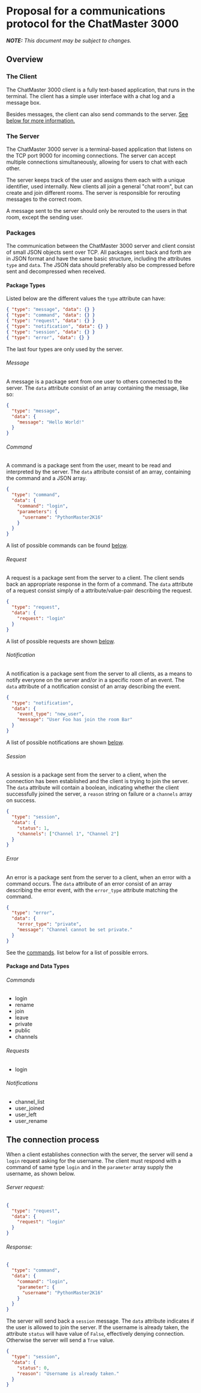 # Proposal for a communications protocol for the ChatMaster 3000

*__NOTE:__ This document may be subject to changes.*

## Overview

### The Client
The ChatMaster 3000 client is a fully text-based application, that runs in the terminal. The client has a simple user interface with a chat log and a message box.

Besides messages, the client can also send commands to the server. [See below for more information.](#command)

### The Server
The ChatMaster 3000 server is a terminal-based application that listens on the TCP port 9000 for incoming connections. The server can accept multiple connections simultaneously, allowing for users to chat with each other.

The server keeps track of the user and assigns them each with a unique identifier, used internally. New clients all join a general "chat room", but can create and join different rooms. The server is responsible for rerouting messages to the correct room.

A message sent to the server should only be rerouted to the users in that room, except the sending user.

### Packages
The communication between the ChatMaster 3000 server and client consist of small JSON objects sent over TCP. All packages sent back and forth are in JSON format and have the same basic structure, including the attributes ``type`` and ``data``. The JSON data should preferably also be compressed before sent and decompressed when received.

#### Package Types
Listed below are the different values the ``type`` attribute can have:
```json
{ "type": "message", "data": {} }
{ "type": "command", "data": {} }
{ "type": "request", "data": {} }
{ "type": "notification", "data": {} }
{ "type": "session", "data": {} }
{ "type": "error", "data": {} }

```
The last four types are only used by the server.

###### Message
A message is a package sent from one user to others connected to the server. The ``data`` attribute consist of an array containing the message, like so:
```json
{
  "type": "message",
  "data": {
    "message": "Hello World!"
  }
}
```
###### Command
A command is a package sent from the user, meant to be read and interpreted by the server. The ``data`` attribute consist of an array, containing the command and a JSON array.
```json
{
  "type": "command",
  "data": {
    "command": "login",
    "parameters": {
      "username": "PythonMaster2K16"
    }
  }
}
```
A list of possible commands can be found [below](#data-types).
###### Request
A request is a package sent from the server to a client. The client sends back an appropriate response in the form of a command. The ``data`` attribute of a request consist simply of a attribute/value-pair describing the request.
```json
{
  "type": "request",
  "data": {
    "request": "login"
  }
}
```
A list of possible requests are shown [below](#data-types).
###### Notification
A notification is a package sent from the server to all clients, as a means to notify everyone on the server and/or in a specific room of an event. The ``data`` attribute of a notification consist of an array describing the event.
```json
{
  "type": "notification",
  "data": {
    "event_type": "new_user",
    "message": "User Foo has join the room Bar"
  }
}
```
A list of possible notifications are shown [below](#data-types).
###### Session
A session is a package sent from the server to a client, when the connection has been established and the client is trying to join the server. The ``data`` attribute will contain a boolean, indicating whether the client successfully joined the server, a ``reason`` string on failure or a ``channels`` array on success.
```json
{
  "type": "session",
  "data": {
    "status": 1,
    "channels": ["Channel 1", "Channel 2"]
  }
}
```
###### Error
An error is a package sent from the server to a client, when an error with a command occurs. The ``data`` attribute of an error consist of an array describing the error event, with the ``error_type`` attribute matching the command.
```json
{
  "type": "error",
  "data": {
    "error_type": "private",
    "message": "Channel cannot be set private."
  }
}
```
See the [commands](#data-types). list below for a list of possible errors.
#### Package and Data Types
###### Commands
* login
* rename
* join
* leave
* private
* public
* channels

###### Requests
* login

###### Notifications
* channel_list
* user_joined
* user_left
* user_rename

## The connection process
When a client establishes connection with the server, the server will send a ``login`` request asking for the username. The client must respond with a command of same type ``login`` and in the ``parameter`` array supply the username, as shown below.

###### Server request:
```json
{
  "type": "request",
  "data": {
    "request": "login"
  }
}
```

###### Response:
```json
{
  "type": "command",
  "data": {
    "command": "login",
    "parameter": {
      "username": "PythonMaster2K16"
    }
  }
}
```
The server will send back a ``session`` message. The ``data`` attribute indicates if the user is allowed to join the server. If the username is already taken, the attribute ``status`` will have value of ``False``, effectively denying connection. Otherwise the server will send a ``True`` value.
```json
{
  "type": "session",
  "data": {
    "status": 0,
    "reason": "Username is already taken."
  }
}
```
